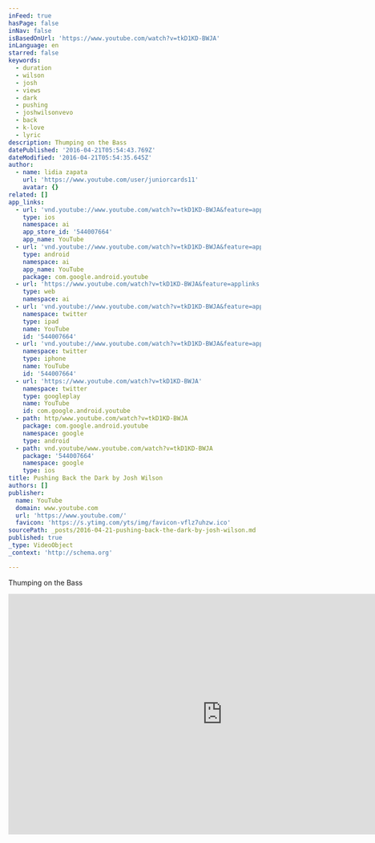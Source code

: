 ```yaml
---
inFeed: true
hasPage: false
inNav: false
isBasedOnUrl: 'https://www.youtube.com/watch?v=tkD1KD-BWJA'
inLanguage: en
starred: false
keywords:
  - duration
  - wilson
  - josh
  - views
  - dark
  - pushing
  - joshwilsonvevo
  - back
  - k-love
  - lyric
description: Thumping on the Bass
datePublished: '2016-04-21T05:54:43.769Z'
dateModified: '2016-04-21T05:54:35.645Z'
author:
  - name: lidia zapata
    url: 'https://www.youtube.com/user/juniorcards11'
    avatar: {}
related: []
app_links:
  - url: 'vnd.youtube://www.youtube.com/watch?v=tkD1KD-BWJA&feature=applinks'
    type: ios
    namespace: ai
    app_store_id: '544007664'
    app_name: YouTube
  - url: 'vnd.youtube://www.youtube.com/watch?v=tkD1KD-BWJA&feature=applinks'
    type: android
    namespace: ai
    app_name: YouTube
    package: com.google.android.youtube
  - url: 'https://www.youtube.com/watch?v=tkD1KD-BWJA&feature=applinks'
    type: web
    namespace: ai
  - url: 'vnd.youtube://www.youtube.com/watch?v=tkD1KD-BWJA&feature=applinks'
    namespace: twitter
    type: ipad
    name: YouTube
    id: '544007664'
  - url: 'vnd.youtube://www.youtube.com/watch?v=tkD1KD-BWJA&feature=applinks'
    namespace: twitter
    type: iphone
    name: YouTube
    id: '544007664'
  - url: 'https://www.youtube.com/watch?v=tkD1KD-BWJA'
    namespace: twitter
    type: googleplay
    name: YouTube
    id: com.google.android.youtube
  - path: http/www.youtube.com/watch?v=tkD1KD-BWJA
    package: com.google.android.youtube
    namespace: google
    type: android
  - path: vnd.youtube/www.youtube.com/watch?v=tkD1KD-BWJA
    package: '544007664'
    namespace: google
    type: ios
title: Pushing Back the Dark by Josh Wilson
authors: []
publisher:
  name: YouTube
  domain: www.youtube.com
  url: 'https://www.youtube.com/'
  favicon: 'https://s.ytimg.com/yts/img/favicon-vflz7uhzw.ico'
sourcePath: _posts/2016-04-21-pushing-back-the-dark-by-josh-wilson.md
published: true
_type: VideoObject
_context: 'http://schema.org'

---
```

Thumping on the Bass

<iframe src="https://cdn.embedly.com/widgets/media.html?src=https%3A%2F%2Fwww.youtube.com%2Fembed%2FtkD1KD-BWJA%3Ffeature%3Doembed&amp;url=https%3A%2F%2Fwww.youtube.com%2Fwatch%3Fv%3DtkD1KD-BWJA&amp;image=https%3A%2F%2Fi.ytimg.com%2Fvi%2FtkD1KD-BWJA%2Fhqdefault.jpg&amp;key=b7d04c9b404c499eba89ee7072e1c4f7&amp;type=text%2Fhtml&amp;schema=youtube" width="854" height="480" scrolling="no" frameborder="0" allowfullscreen="" style=""></iframe>